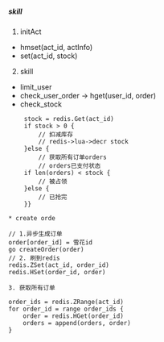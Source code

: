 ##### skill
1. initAct
 * hmset(act_id, actInfo)
 * set(act_id, stock)
2. skill
 * limit_user
 * check_user_order -> hget(user_id, order)
 * check_stock
   ```
    stock = redis.Get(act_id)
    if stock > 0 {
        // 扣减库存
        // redis->lua->decr stock
    }else {
        // 获取所有订单orders
        // orders已支付状态
    if len(orders) < stock {
        // 被占领
    }else {
        // 已抢完
    }}
  ```
* create orde
  ```
    // 1.异步生成订单
    order[order_id] = 雪花id
    go createOrder(order)
    // 2. 刷到redis
    redis.ZSet(act_id, order_id)
    redis.HSet(order_id, order)
  ```
3. 获取所有订单
 ```
    order_ids = redis.ZRange(act_id)
    for order_id = range order_ids {
        order = redis.HGet(order_id)
        orders = append(orders, order)
    }
 ```